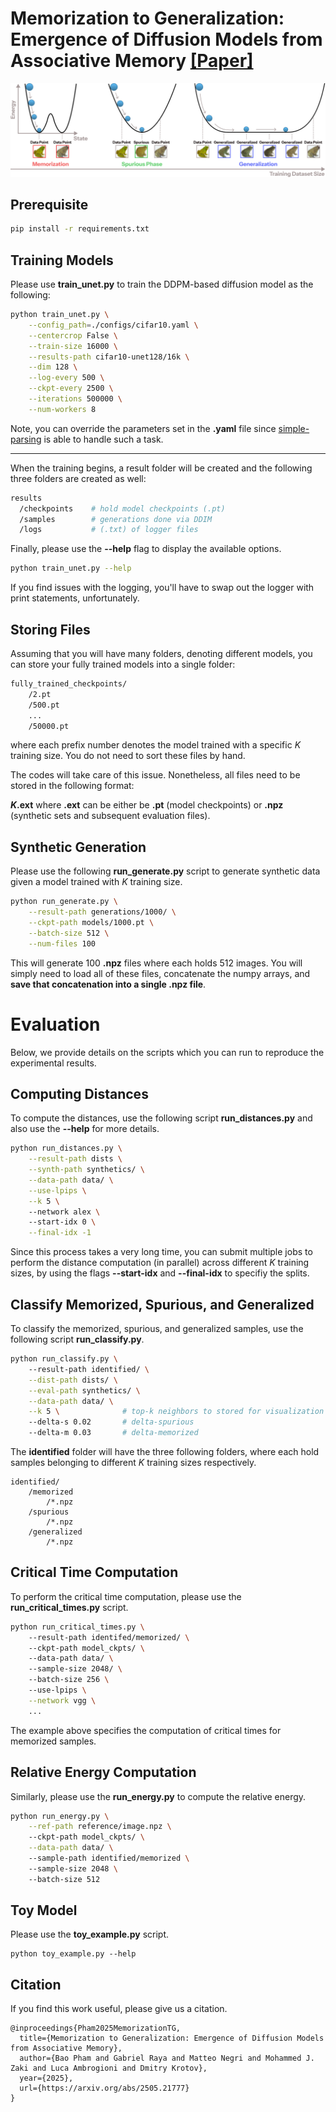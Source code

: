 # Memorization to Generalization:<br>Emergence of Diffusion Models from Associative Memory [[Paper]](https://arxiv.org/abs/2505.21777)</br> 

![image info](figures/energy_transition.png)

## Prerequisite
```bash
pip install -r requirements.txt
```

## Training Models
Please use **train_unet.py** to train the DDPM-based diffusion model as the following:
```bash
python train_unet.py \
    --config_path=./configs/cifar10.yaml \
    --centercrop False \
    --train-size 16000 \
    --results-path cifar10-unet128/16k \
    --dim 128 \
    --log-every 500 \
    --ckpt-every 2500 \
    --iterations 500000 \
    --num-workers 8
```
Note, you can override the parameters set in the **.yaml** file since [simple-parsing](https://github.com/lebrice/SimpleParsing) is able to handle such a task.

---
When the training begins, a result folder will be created and the following three folders are created as well:
```bash
results
  /checkpoints    # hold model checkpoints (.pt)
  /samples        # generations done via DDIM 
  /logs           # (.txt) of logger files
```
Finally, please use the **--help** flag to display the available options. 
```bash
python train_unet.py --help
```
If you find issues with the logging, you'll have to swap out the logger with print statements, unfortunately.

## Storing Files
Assuming that you will have many folders, denoting different models, you can store your fully trained models into a single folder:
```bash
fully_trained_checkpoints/
    /2.pt
    /500.pt 
    ...
    /50000.pt
```
where each prefix number denotes the model trained with a specific $K$ training size. You do not need to sort these files by hand. 

The codes will take care of this issue. Nonetheless, all files need to be stored in the following format: 

**$K$.ext** where **.ext** can be either be **.pt** (model checkpoints) or **.npz** (synthetic sets and subsequent evaluation files). 

## Synthetic Generation
Please use the following **run_generate.py** script to generate synthetic data given a model trained with $K$ training size.
```bash
python run_generate.py \
    --result-path generations/1000/ \
    --ckpt-path models/1000.pt \
    --batch-size 512 \
    --num-files 100
```
This will generate 100 **.npz** files where each holds 512 images. You will simply need to load all of these files, concatenate the numpy arrays, and **save that concatenation into a single .npz file**.

# Evaluation
Below, we provide details on the scripts which you can run to reproduce the experimental results.

## Computing Distances 
To compute the distances, use the following script **run_distances.py** and also use the **--help** for more details.
```bash
python run_distances.py \
    --result-path dists \
    --synth-path synthetics/ \
    --data-path data/ \
    --use-lpips \
    --k 5 \         
    --network alex \ 
    --start-idx 0 \
    --final-idx -1
```
Since this process takes a very long time, you can submit multiple jobs to perform the distance computation (in parallel) across different $K$ training sizes, by using the flags **--start-idx** and **--final-idx** to specifiy the splits. 

## Classify Memorized, Spurious, and Generalized 
To classify the memorized, spurious, and generalized samples, use the following script **run_classify.py**.
```bash
python run_classify.py \ 
    --result-path identified/ \
    --dist-path dists/ \
    --eval-path synthetics/ \
    --data-path data/ \
    --k 5 \              # top-k neighbors to stored for visualization
    --delta-s 0.02       # delta-spurious
    --delta-m 0.03       # delta-memorized
```
The **identified** folder will have the three following folders, where each hold samples belonging to different $K$ training sizes respectively.
```
identified/
    /memorized
        /*.npz
    /spurious
        /*.npz
    /generalized
        /*.npz
```

## Critical Time Computation
To perform the critical time computation, please use the **run_critical_times.py** script.
```bash
python run_critical_times.py \ 
    --result-path identifed/memorized/ \ 
    --ckpt-path model_ckpts/ \ 
    --data-path data/ \ 
    --sample-size 2048/ \ 
    --batch-size 256 \ 
    --use-lpips \
    --network vgg \
    ...
```
The example above specifies the computation of critical times for memorized samples. 
## Relative Energy Computation
Similarly, please use the **run_energy.py** to compute the relative energy. 
```bash 
python run_energy.py \
    --ref-path reference/image.npz \ 
    --ckpt-path model_ckpts/ \
    --data-path data/ \ 
    --sample-path identified/memorized \ 
    --sample-size 2048 \ 
    --batch-size 512 
```
## Toy Model
Please use the **toy_example.py** script.
```
python toy_example.py --help
```

## Citation 
If you find this work useful, please give us a citation.
```
@inproceedings{Pham2025MemorizationTG,
  title={Memorization to Generalization: Emergence of Diffusion Models from Associative Memory},
  author={Bao Pham and Gabriel Raya and Matteo Negri and Mohammed J. Zaki and Luca Ambrogioni and Dmitry Krotov},
  year={2025},
  url={https://arxiv.org/abs/2505.21777}
}
```


